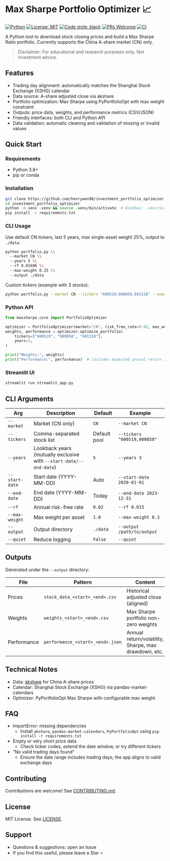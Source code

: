 # Max Sharpe Portfolio Optimizer 📈

[![Python](https://img.shields.io/badge/python-3.8%2B-blue.svg)](https://www.python.org/)
[![License: MIT](https://img.shields.io/badge/License-MIT-yellow.svg)](https://opensource.org/licenses/MIT)
[![Code style: black](https://img.shields.io/badge/code%20style-black-000000.svg)](https://github.com/psf/black)
[![PRs Welcome](https://img.shields.io/badge/PRs-welcome-brightgreen.svg)](http://makeapullrequest.com)
[![CI](https://github.com/henrywen98/investment_portfolio_optimizer/actions/workflows/ci.yml/badge.svg)](https://github.com/henrywen98/investment_portfolio_optimizer/actions/workflows/ci.yml)

A Python tool to download stock closing prices and build a Max Sharpe Ratio portfolio. Currently supports the China A-share market (CN) only.

> Disclaimer: For educational and research purposes only. Not investment advice.

## Features

- Trading day alignment: automatically matches the Shanghai Stock Exchange (XSHG) calendar
- Data source: A-share adjusted close via akshare
- Portfolio optimization: Max Sharpe using PyPortfolioOpt with max weight constraint
- Outputs: price data, weights, and performance metrics (CSV/JSON)
- Friendly interfaces: both CLI and Python API
- Data validation: automatic cleaning and validation of missing or invalid values

## Quick Start

### Requirements

- Python 3.8+
- pip or conda

### Installation

```bash
git clone https://github.com/henrywen98/investment_portfolio_optimizer.git
cd investment_portfolio_optimizer
python -m venv .venv && source .venv/bin/activate  # Windows: .venv\Scripts\activate
pip install -r requirements.txt
```

### CLI Usage

Use default CN tickers, last 5 years, max single-asset weight 25%, output to `./data`:

```bash
python portfolio.py \\
  --market CN \\
  --years 5 \\
  --rf 0.01696 \\
  --max-weight 0.25 \\
  --output ./data
```

Custom tickers (example with 3 stocks):

```bash
python portfolio.py --market CN --tickers "600519,000858,601318" --years 3
```

### Python API

```python
from maxsharpe.core import PortfolioOptimizer

optimizer = PortfolioOptimizer(market="CN", risk_free_rate=0.02, max_weight=0.25)
weights, performance = optimizer.optimize_portfolio(
    tickers=["600519", "000858", "601318"],
    years=3,
)

print("Weights:", weights)
print("Performance:", performance)  # includes expected_annual_return / annual_volatility / sharpe_ratio
```

### Streamlit UI

```bash
streamlit run streamlit_app.py
```

## CLI Arguments

| Arg | Description | Default | Example |
|-----|-------------|---------|---------|
| `--market` | Market (CN only) | `CN` | `--market CN` |
| `--tickers` | Comma-separated stock list | Default pool | `--tickers "600519,000858"` |
| `--years` | Lookback years (mutually exclusive with `--start-date/--end-date`) | `5` | `--years 3` |
| `--start-date` | Start date (YYYY-MM-DD) | Auto | `--start-date 2020-01-01` |
| `--end-date` | End date (YYYY-MM-DD) | Today | `--end-date 2023-12-31` |
| `--rf` | Annual risk-free rate | `0.02` | `--rf 0.015` |
| `--max-weight` | Max weight per asset | `1.0` | `--max-weight 0.3` |
| `--output` | Output directory | `./data` | `--output /path/to/output` |
| `--quiet` | Reduce logging | `False` | `--quiet` |

## Outputs

Generated under the `--output` directory:

| File | Pattern | Content |
|------|---------|---------|
| Prices | `stock_data_<start>_<end>.csv` | Historical adjusted close (aligned) |
| Weights | `weights_<start>_<end>.csv` | Max Sharpe portfolio non-zero weights |
| Performance | `performance_<start>_<end>.json` | Annual return/volatility, Sharpe, max drawdown, etc. |

## Technical Notes

- Data: [akshare](https://akshare.akfamily.xyz/) for China A-share prices
- Calendar: Shanghai Stock Exchange (XSHG) via pandas-market-calendars
- Optimizer: PyPortfolioOpt Max Sharpe with configurable max weight

## FAQ

- ImportError: missing dependencies
  - Install `akshare`, `pandas-market-calendars`, `PyPortfolioOpt` using `pip install -r requirements.txt`
- Empty or very short price data
  - Check ticker codes, extend the date window, or try different tickers
- "No valid trading days found"
  - Ensure the date range includes trading days; the app aligns to valid exchange days

## Contributing

Contributions are welcome! See [CONTRIBUTING.md](CONTRIBUTING.md).

## License

MIT License. See [LICENSE](LICENSE).

## Support

- Questions & suggestions: open an Issue
- If you find this useful, please leave a Star ⭐
